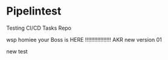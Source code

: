 # Pipelintest
Testing CI/CD Tasks Repo

wsp homiee
 your Boss is HERE !!!!!!!!!!!!!!!!! AKR new version 01

 new test
